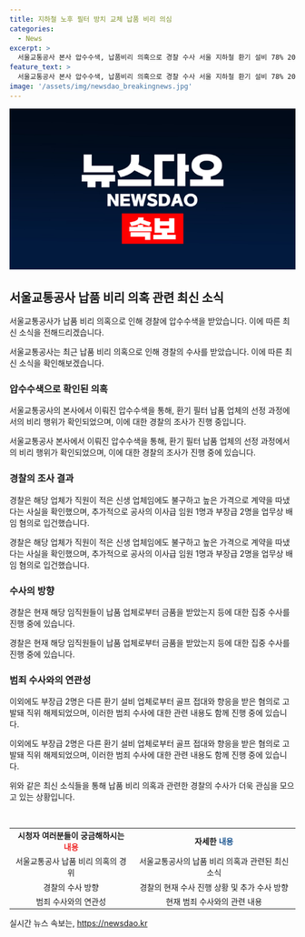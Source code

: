 ```yaml
---
title: 지하철 노후 필터 방치 교체 납품 비리 의심
categories:
  - News
excerpt: >
  서울교통공사 본사 압수수색, 납품비리 의혹으로 경찰 수사 서울 지하철 환기 설비 78% 20년이상 노후, 공사 전면 교체 경찰, 공사 임직원 비리행위 의심 수사, 환기 필터 업체 비정상 계약 의혹 재벌, 국회의원, 정치인 관련자 의심수사, 경찰 집중 수사 중 취재 - 김태원 기자
feature_text: >
  서울교통공사 본사 압수수색, 납품비리 의혹으로 경찰 수사 서울 지하철 환기 설비 78% 20년이상 노후, 공사 전면 교체 경찰, 공사 임직원 비리행위 의심 수사, 환기 필터 업체 비정상 계약 의혹 재벌, 국회의원, 정치인 관련자 의심수사, 경찰 집중 수사 중 취재 - 김태원 기자
image: '/assets/img/newsdao_breakingnews.jpg'
---
```


<p><img src="/assets/img/newsdao_breakingnews.jpg" alt="implanttips 속보" /></p>

<h2 data-ke-size="size26">서울교통공사 납품 비리 의혹 관련 최신 소식</h2>

<p>서울교통공사가 납품 비리 의혹으로 인해 경찰에 압수수색을 받았습니다. 이에 따른 최신 소식을 전해드리겠습니다.</p>

<p data-ke-size="size16">서울교통공사는 최근 납품 비리 의혹으로 인해 경찰의 수사를 받았습니다. 이에 따른 최신 소식을 확인해보겠습니다.</p>

<h3>압수수색으로 확인된 의혹</h3>

<p>서울교통공사의 본사에서 이뤄진 압수수색을 통해, 환기 필터 납품 업체의 선정 과정에서의 비리 행위가 확인되었으며, 이에 대한 경찰의 조사가 진행 중입니다.</p>

<p data-ke-size="size16">서울교통공사 본사에서 이뤄진 압수수색을 통해, 환기 필터 납품 업체의 선정 과정에서의 비리 행위가 확인되었으며, 이에 대한 경찰의 조사가 진행 중에 있습니다.</p>

<h3>경찰의 조사 결과</h3>

<p>경찰은 해당 업체가 직원이 적은 신생 업체임에도 불구하고 높은 가격으로 계약을 따냈다는 사실을 확인했으며, 추가적으로 공사의 이사급 임원 1명과 부장급 2명을 업무상 배임 혐의로 입건했습니다.</p>

<p data-ke-size="size16">경찰은 해당 업체가 직원이 적은 신생 업체임에도 불구하고 높은 가격으로 계약을 따냈다는 사실을 확인했으며, 추가적으로 공사의 이사급 임원 1명과 부장급 2명을 업무상 배임 혐의로 입건했습니다.</p>

<h3>수사의 방향</h3>

<p>경찰은 현재 해당 임직원들이 납품 업체로부터 금품을 받았는지 등에 대한 집중 수사를 진행 중에 있습니다.</p>

<p data-ke-size="size16">경찰은 현재 해당 임직원들이 납품 업체로부터 금품을 받았는지 등에 대한 집중 수사를 진행 중에 있습니다.</p>

<h3>범죄 수사와의 연관성</h3>

<p>이외에도 부장급 2명은 다른 환기 설비 업체로부터 골프 접대와 향응을 받은 혐의로 고발돼 직위 해제되었으며, 이러한 범죄 수사에 대한 관련 내용도 함께 진행 중에 있습니다.</p>

<p data-ke-size="size16">이외에도 부장급 2명은 다른 환기 설비 업체로부터 골프 접대와 향응을 받은 혐의로 고발돼 직위 해제되었으며, 이러한 범죄 수사에 대한 관련 내용도 함께 진행 중에 있습니다.</p>

<p data-ke-size="size16">위와 같은 최신 소식들을 통해 납품 비리 의혹과 관련한 경찰의 수사가 더욱 관심을 모으고 있는 상황입니다.</p>

<p data-ke-size="size16">&nbsp;</p>

<table>
<tbody>
<tr>
<td style="text-align: center; height: 17px;"><b>시청자 여러분들이 궁금해하시는<span style="color: #ee2323;"> 내용</span></b></td>
<td style="text-align: center; height: 17px;"><b>자세한<span style="color: #1a5490;"> 내용</span></b></td>
</tr>
<tr>
<td style="text-align: center; height: 17px;">서울교통공사 납품 비리 의혹의 경위</td>
<td style="text-align: center; height: 17px;">서울교통공사의 납품 비리 의혹과 관련된 최신 소식</td>
</tr>
<tr>
<td style="text-align: center; height: 17px;">경찰의 수사 방향</td>
<td style="text-align: center; height: 17px;">경찰의 현재 수사 진행 상황 및 추가 수사 방향</td>
</tr>
<tr>
<td style="text-align: center; height: 17px;">범죄 수사와의 연관성</td>
<td style="text-align: center; height: 17px;">현재 범죄 수사와의 관련 내용</td>
</tr>
</tbody>
</table>
실시간 뉴스 속보는, <a href="https://newsdao.kr" rel="dofollow">https://newsdao.kr</a>


